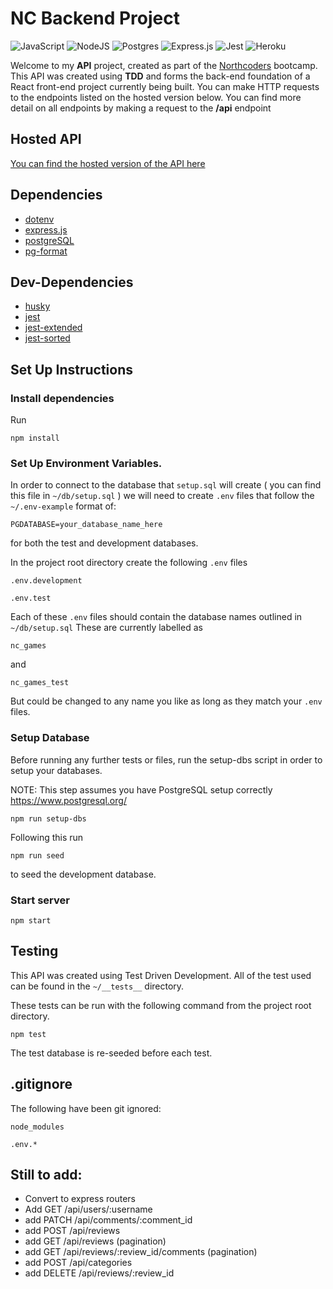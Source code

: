 # NC Backend Project

![JavaScript](https://img.shields.io/badge/-JavaScript-black?style=flat-square&logo=javascript)
![NodeJS](https://img.shields.io/badge/node.js-6DA55F?style=flat-square&logo=node.js&logoColor=white)
![Postgres](https://img.shields.io/badge/postgres-%23316192.svg?style=flat-square&logo=postgresql&logoColor=white)
![Express.js](https://img.shields.io/badge/express.js-%23404d59.svg?style=flat-square&logo=express&logoColor=%2361DAFB)
![Jest](https://img.shields.io/badge/-jest-%23C21325?style=flat-square&logo=jest&logoColor=white)
![Heroku](https://img.shields.io/badge/-Heroku-430098?style=flat-square&logo=heroku)

Welcome to my **API** project, created as part of the [Northcoders](https://northcoders.com/) bootcamp. This API was created using **TDD** and forms the back-end foundation of a React front-end project currently being built. You can make HTTP requests to the endpoints listed on the hosted version below. You can find more detail on all endpoints by making a request to the **/api** endpoint

## Hosted API

[You can find the hosted version of the API here](https://martinswdev-be-nc-games.herokuapp.com/)

## Dependencies

- [dotenv](https://www.npmjs.com/package/dotenv)
- [express.js](https://expressjs.com/)
- [postgreSQL](https://www.postgresql.org/)
- [pg-format](https://www.npmjs.com/package/pg-format)

## Dev-Dependencies

- [husky](https://www.npmjs.com/package/husky)
- [jest](https://jestjs.io/)
- [jest-extended](https://www.npmjs.com/package/jest-extended)
- [jest-sorted](https://www.npmjs.com/package/jest-sorted)

## Set Up Instructions

### Install dependencies

Run

```
npm install
```

### Set Up Environment Variables.

In order to connect to the database that `setup.sql` will create ( you can find this file in `~/db/setup.sql` ) we will need to create `.env` files that follow the `~/.env-example` format of:

```
PGDATABASE=your_database_name_here
```

for both the test and development databases.

In the project root directory create the following `.env` files

`.env.development`

`.env.test`

Each of these `.env` files should contain the database names outlined in `~/db/setup.sql`
These are currently labelled as

```
nc_games
```

and

```
nc_games_test
```

But could be changed to any name you like as long as they match your `.env` files.

### Setup Database

Before running any further tests or files, run the setup-dbs script in order to setup your databases.

NOTE: This step assumes you have PostgreSQL setup correctly
https://www.postgresql.org/

```
npm run setup-dbs
```

Following this run

```
npm run seed
```

to seed the development database.

### Start server

```
npm start
```

## Testing

This API was created using Test Driven Development. All of the test used can be found in the `~/__tests__` directory.

These tests can be run with the following command from the project root directory.

```
npm test
```

The test database is re-seeded before each test.

## .gitignore

The following have been git ignored:

`node_modules`

`.env.*`

## Still to add: 
- Convert to express routers
- Add GET /api/users/:username
- add PATCH /api/comments/:comment_id
- add POST /api/reviews
- add GET /api/reviews (pagination)
- add GET /api/reviews/:review_id/comments (pagination)
- add POST /api/categories
- add DELETE /api/reviews/:review_id
